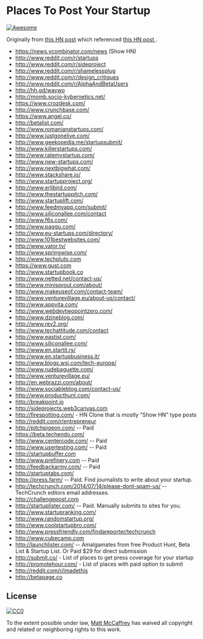 # Places To Post Your Startup

[![Awesome](https://cdn.rawgit.com/sindresorhus/awesome/d7305f38d29fed78fa85652e3a63e154dd8e8829/media/badge.svg)](https://github.com/sindresorhus/awesome)


Originally from [this HN post](https://news.ycombinator.com/item?id=7248460) which referenced [this HN post ](https://news.ycombinator.com/item?id=6492109).

* https://news.ycombinator.com/news (Show HN)
* http://www.reddit.com/r/startups
* http://www.reddit.com/r/sideproject
* http://www.reddit.com/r/shamelessplug
* http://www.reddit.com/r/design_critiques
* http://www.reddit.com/r/AlphaAndBetaUsers
* http://hh.gd/waywo
* http://momb.socio-kybernetics.net/
* https://www.crozdesk.com/
* http://www.crunchbase.com/
* https://www.angel.co/
* http://betalist.com/
* http://www.romanianstartups.com/
* http://www.justgonelive.com/
* http://www.geekopedia.me/startupsubmit/
* http://www.killerstartups.com/
* http://www.ratemystartup.com/
* http://www.new-startups.com/
* http://www.nextbigwhat.com/
* http://www.stackshare.io/
* http://www.startupproject.org/
* http://www.erlibird.com/
* http://www.thestartuppitch.com/
* http://www.startuplift.com/
* http://www.feedmyapp.com/submit/
* http://www.siliconallee.com/contact
* http://www.f6s.com/
* http://www.paggu.com/
* http://www.eu-startups.com/directory/
* http://www.101bestwebsites.com/
* http://www.vator.tv/
* http://www.springwise.com/
* http://www.techpluto.com
* https://www.gust.com
* http://www.startupbook.co
* http://www.netted.net/contact-us/
* http://www.minisprout.com/about/
* http://www.makeuseof.com/contact-team/
* http://www.venturevillage.eu/about-us/contact/
* http://www.appvita.com/
* http://www.webdevtwopointzero.com/
* http://www.dzineblog.com/
* http://www.rev2.org/
* http://www.techattitude.com/contact
* http://www.eastist.com/
* http://www.siliconallee.com/
* http://www.en.startit.rs/
* http://www.en.startupbusiness.it/
* http://www.blogs.wsj.com/tech-europe/
* http://www.rudebaguette.com/
* http://www.venturevillage.eu/
* http://en.webrazzi.com/about/
* http://www.sociableblog.com/contact-us/
* http://www.producthunt.com/
* http://breakpoint.io
* http://sideprojects.web3canvas.com
* http://firespotting.com/ - HN Clone that is mostly "Show HN" type posts
* http://reddit.com/r/entrepreneur
* http://pitchpigeon.com/ -- Paid
* https://beta.techendo.com/
* http://www.centercode.com/ -- Paid
* http://www.usertesting.com/ -- Paid
* http://startupbuffer.com
* http://www.prefinery.com -- Paid
* http://feedbackarmy.com/ -- Paid
* http://startuptabs.com/
* https://press.farm/ -- Paid. Find journalists to write about your startup.
* http://techcrunch.com/2014/07/14/please-dont-spam-us/ -- TechCrunch editors email addresses.
* http://challengepost.com
* http://startuplister.com/  -- Paid. Manually submits to sites for you.
* http://www.startupranking.com/
* http://www.randomstartup.org/
* http://www.coolstartupbro.com/
* http://www.pressfriendly.com/findareporter/techcrunch
* http://www.cubecamp.com
* http://launchlister.com/ -- Amalgamates from free Product Hunt, Beta List & Startup List. Or Paid $29 for direct submission
* http://submit.co/ - List of places to get press coverage for your startup
* http://promotehour.com/ - List of places with paid option to submit
* http://reddit.com/r/imadethis
* http://betapage.co


## License

[![CC0](http://i.creativecommons.org/p/zero/1.0/88x31.png)](http://creativecommons.org/publicdomain/zero/1.0/)

To the extent possible under law, [Matt McCaffrey](http://www.mattmccaffrey.com/) has waived all copyright and related or neighboring rights to this work.

